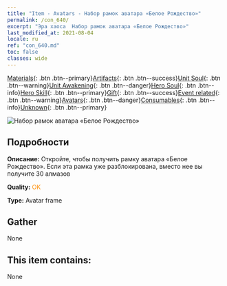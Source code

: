 ```yaml
---
title: "Item - Avatars - Набор рамок аватара «Белое Рождество»"
permalink: /con_640/
excerpt: "Эра хаоса  Набор рамок аватара «Белое Рождество»"
last_modified_at: 2021-08-04
locale: ru
ref: "con_640.md"
toc: false
classes: wide
---
```

 [Materials](/ItemsRU/){: .btn .btn--primary}[Artifacts](/ItemsRU/Artifacts/){: .btn .btn--success}[Unit Soul](/ItemsRU/UnitSoul/){: .btn .btn--warning}[Unit Awakening](/ItemsRU/UnitAwakening/){: .btn .btn--danger}[Hero Soul](/ItemsRU/HeroSoul/){: .btn .btn--info}[Hero Skill](/ItemsRU/HeroSkill/){: .btn .btn--primary}[Gift](/ItemsRU/Gift/){: .btn .btn--success}[Event related](/ItemsRU/Events/){: .btn .btn--warning}[Avatars](/ItemsRU/Avatars/){: .btn .btn--danger}[Consumables](/ItemsRU/Consumables/){: .btn .btn--info}[Unknown](/ItemsRU/Unknown/){: .btn .btn--primary}

 ![Набор рамок аватара «Белое Рождество»](/images/a/avatarFrame_48.png)

## Подробности
 **Описание:** Откройте, чтобы получить рамку аватара «Белое Рождество». Если эта рамка уже разблокирована, вместо нее вы получите 30 алмазов

 **Quality:** <span style="color: #FF8C00">OK</span>

 **Type:** Avatar frame

## Gather

  None

## This item contains:

  None

